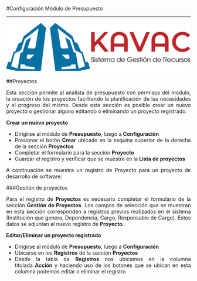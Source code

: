 #Configuración Módulo de Presupuesto 
************************************
<div style="text-align: justify;" >

![Screenshot](../img/logokavac.png#imagen)

##Proyectos

Esta sección permite al analista de presupuesto con permisos del módulo, la creación de los proyectos facilitando la planificación de las necesidades y el progreso del mismo. Desde esta sección es posible crear un nuevo proyecto o gestionar alguno editando o eliminando un proyecto registrado.

**Crear un nuevo proyecto**

-	Dirigirse al módulo de **Presupuesto**, luego a **Configuración**
-	Presionar el botón **Crear** ubicado en la esquina superior de la derecha de la sección **Proyectos** 
-	Completar el formulario para la sección **Proyecto** 
-	Guardar el registro y verificar que se muestre en la **Lista de proyectos** 

A continuación se muestra un registro de Proyecto para un proyecto de desarrollo de software:

###Gestión de proyectos

Para el registro de **Proyectos** es necesario completar el formulario de la sección **Gestión de Proyectos**. Los campos de selección que se muestran en esta sección corresponden a registros previos realizados en el sistema (Institución que genera, Dependencia, Cargo, Responsable de Cargo). Estos datos se adjuntan al nuevo registro de **Proyecto**.

**Editar/Eliminar un proyecto registrado**

-	Dirigirse al módulo de **Presupuesto**, luego a **Configuración**
-	Ubicarse en los **Registros** de la sección **Proyectos**
-	Desde la tabla de **Registros** nos ubicamos en la columna titulada **Acción** y haciendo uso de los botones que se ubican en esta columna podemos editar o eliminar el registro
		

</div>
